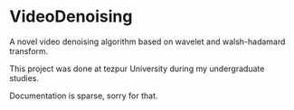 # VideoDenoising
A novel video denoising algorithm based on wavelet and walsh-hadamard transform. 

This project was done at tezpur University during my undergraduate studies.

Documentation is sparse, sorry for that.
